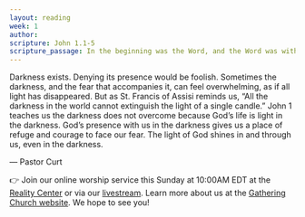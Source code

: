 ```yaml
---
layout: reading
week: 1
author:
scripture: John 1.1-5
scripture_passage: In the beginning was the Word, and the Word was with God, and the Word was God. He was in the beginning with God. All things came into being through him, and without him not one thing came into being. What has come into being in him was life, and the life was the light of all people. The light shines in the darkness, and the darkness did not overcome it.
---
```


Darkness exists. Denying its presence would be foolish. Sometimes the darkness, and the fear that accompanies it, can feel overwhelming, as if all light has disappeared. But as St. Francis of Assisi reminds us, “All the darkness in the world cannot extinguish the light of a single candle.” John 1 teaches us the darkness does not overcome because God’s life is light in the darkness. God’s presence with us in the darkness gives us a place of refuge and courage to face our fear. The light of God shines in and through us, even in the darkness.

<p class="author">— Pastor Curt</p>

<div class="invitation">
	<p>👉 Join our online worship service this Sunday at 10:00AM EDT at the <a href="https://goo.gl/maps/t5Zpsfx574CqwLgN8">Reality Center</a> or via our <a href="{{ site.zoom_link }}">livestream</a>. Learn more about us at the <a href="{{ site.gathering_url }}">Gathering Church website</a>. We hope to see you!</p>
</div>

